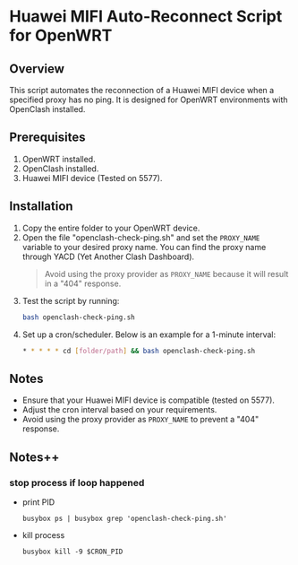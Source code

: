 # Huawei MIFI Auto-Reconnect Script for OpenWRT

## Overview

This script automates the reconnection of a Huawei MIFI device when a specified proxy has no ping. It is designed for OpenWRT environments with OpenClash installed.

## Prerequisites

1. OpenWRT installed.
2. OpenClash installed.
3. Huawei MIFI device (Tested on 5577).

## Installation

1. Copy the entire folder to your OpenWRT device.
2. Open the file "openclash-check-ping.sh" and set the `PROXY_NAME` variable to your desired proxy name. You can find the proxy name through YACD (Yet Another Clash Dashboard).
   > Avoid using the proxy provider as `PROXY_NAME` because it will result in a "404" response.
3. Test the script by running:
   ```bash
   bash openclash-check-ping.sh
   ```
4. Set up a cron/scheduler. Below is an example for a 1-minute interval:
   ```bash
   * * * * * cd [folder/path] && bash openclash-check-ping.sh
   ```

## Notes

- Ensure that your Huawei MIFI device is compatible (tested on 5577).
- Adjust the cron interval based on your requirements.
- Avoid using the proxy provider as `PROXY_NAME` to prevent a "404" response.

## Notes++
### stop process if loop happened
- print PID
  ```
  busybox ps | busybox grep 'openclash-check-ping.sh'
  ```
- kill process
  ```
  busybox kill -9 $CRON_PID
  ```